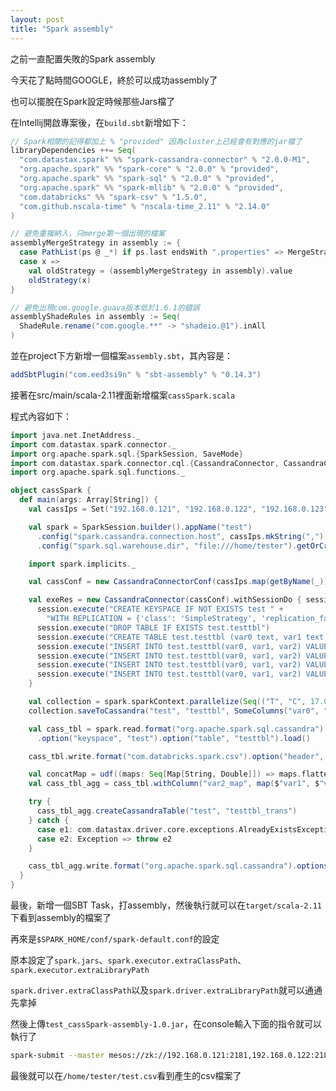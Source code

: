 ```yaml
---
layout: post
title: "Spark assembly"
---
```


之前一直配置失敗的Spark assembly

今天花了點時間GOOGLE，終於可以成功assembly了

也可以擺脫在Spark設定時候那些Jars檔了

在Intellij開啟專案後，在`build.sbt`新增如下：

```scala
// Spark相關的記得都加上 % "provided" 因為cluster上已經會有對應的jar檔了
libraryDependencies ++= Seq(
  "com.datastax.spark" %% "spark-cassandra-connector" % "2.0.0-M1",
  "org.apache.spark" %% "spark-core" % "2.0.0" % "provided",
  "org.apache.spark" %% "spark-sql" % "2.0.0" % "provided",
  "org.apache.spark" %% "spark-mllib" % "2.0.0" % "provided",
  "com.databricks" %% "spark-csv" % "1.5.0",
  "com.github.nscala-time" % "nscala-time_2.11" % "2.14.0"
)

// 避免重複納入，只merge第一個出現的檔案
assemblyMergeStrategy in assembly := {
  case PathList(ps @ _*) if ps.last endsWith ".properties" => MergeStrategy.first
  case x =>
    val oldStrategy = (assemblyMergeStrategy in assembly).value
    oldStrategy(x)
}

// 避免出現com.google.guava版本低於1.6.1的錯誤
assemblyShadeRules in assembly := Seq(
  ShadeRule.rename("com.google.**" -> "shadeio.@1").inAll
)
```

並在project下方新增一個檔案`assembly.sbt`，其內容是：

```scala
addSbtPlugin("com.eed3si9n" % "sbt-assembly" % "0.14.3")
```

接著在src/main/scala-2.11裡面新增檔案`cassSpark.scala`

程式內容如下：

```scala
import java.net.InetAddress._
import com.datastax.spark.connector._
import org.apache.spark.sql.{SparkSession, SaveMode}
import com.datastax.spark.connector.cql.{CassandraConnector, CassandraConnectorConf}
import org.apache.spark.sql.functions._

object cassSpark {
  def main(args: Array[String]) {
    val cassIps = Set("192.168.0.121", "192.168.0.122", "192.168.0.123")

    val spark = SparkSession.builder().appName("test")
      .config("spark.cassandra.connection.host", cassIps.mkString(","))
      .config("spark.sql.warehouse.dir", "file:///home/tester").getOrCreate()

    import spark.implicits._

    val cassConf = new CassandraConnectorConf(cassIps.map(getByName(_)))

    val exeRes = new CassandraConnector(cassConf).withSessionDo { session =>
      session.execute("CREATE KEYSPACE IF NOT EXISTS test " +
        "WITH REPLICATION = {'class': 'SimpleStrategy', 'replication_factor': 3 }")
      session.execute("DROP TABLE IF EXISTS test.testtbl")
      session.execute("CREATE TABLE test.testtbl (var0 text, var1 text, var2 double, PRIMARY KEY(var0, var1))")
      session.execute("INSERT INTO test.testtbl(var0, var1, var2) VALUES ('T', 'A', 23.1)")
      session.execute("INSERT INTO test.testtbl(var0, var1, var2) VALUES ('T', 'B', 17.5)")
      session.execute("INSERT INTO test.testtbl(var0, var1, var2) VALUES ('U', 'B', 11.9)")
      session.execute("INSERT INTO test.testtbl(var0, var1, var2) VALUES ('U', 'A', 25.3)")
    }

    val collection = spark.sparkContext.parallelize(Seq(("T", "C", 17.0), ("U", "C", 5.0)))
    collection.saveToCassandra("test", "testtbl", SomeColumns("var0", "var1", "var2"))

    val cass_tbl = spark.read.format("org.apache.spark.sql.cassandra")
      .option("keyspace", "test").option("table", "testtbl").load()

    cass_tbl.write.format("com.databricks.spark.csv").option("header", "true").save("file:///home/tester/test.csv")

    val concatMap = udf((maps: Seq[Map[String, Double]]) => maps.flatten.toMap)
    val cass_tbl_agg = cass_tbl.withColumn("var2_map", map($"var1", $"var2")).groupBy($"var0").agg(concatMap(collect_list($"var2_map")).alias("var2"))

    try {
      cass_tbl_agg.createCassandraTable("test", "testtbl_trans")
    } catch {
      case e1: com.datastax.driver.core.exceptions.AlreadyExistsException => None
      case e2: Exception => throw e2
    }

    cass_tbl_agg.write.format("org.apache.spark.sql.cassandra").options(Map("table" -> "testtbl_trans", "keyspace" -> "test")).mode(SaveMode.Append).save()
  }
}

```

最後，新增一個SBT Task，打assembly，然後執行就可以在`target/scala-2.11`下看到assembly的檔案了


再來是`$SPARK_HOME/conf/spark-default.conf`的設定

原本設定了`spark.jars`、`spark.executor.extraClassPath`、`spark.executor.extraLibraryPath`

`spark.driver.extraClassPath`以及`spark.driver.extraLibraryPath`就可以通通先拿掉

然後上傳`test_cassSpark-assembly-1.0.jar`，在console輸入下面的指令就可以執行了

```bash
spark-submit --master mesos://zk://192.168.0.121:2181,192.168.0.122:2181,192.168.0.123:2181/mesos --class cassSpark test_cassSpark-assembly-1.0.jar
```

最後就可以在`/home/tester/test.csv`看到產生的csv檔案了
